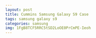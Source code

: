 ```yaml
---
layout: post
title: Cummins Samsung Galaxy S9 Case
tags: samsung galaxy s9
categories: samsung
img: 1FgB8TCF5RRC5tSD2LoOE0PrCmPE-Ieoh
---
```

